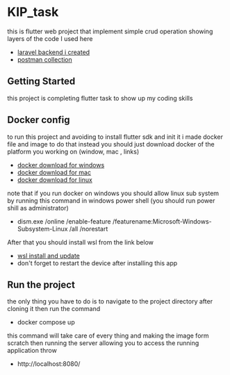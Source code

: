 # KIP_task
this is flutter web project that implement simple crud operation showing layers of the code 
I used here 
- [laravel backend i created](https://github.com/mahmood2224/KIB_task_backend)
- [postman collection](https://documenter.getpostman.com/view/5133371/UzdzTk2E)

## Getting Started

this project is completing flutter task to show up my coding skills

## Docker config 
to run this project and avoiding to install flutter sdk and init it i made docker file and image to do that instead
you should just download docker of the platform you working on (window, mac , links)
- [docker download for windows](https://docs.docker.com/desktop/install/windows-install/)
- [docker download for mac](https://docs.docker.com/desktop/install/mac-install/)
- [docker download for linux](https://docs.docker.com/desktop/install/linux-install/)

note that if you run docker on windows you should allow linux sub system by running this command in windows power shell (you should run power shill as administrator)
- dism.exe /online /enable-feature /featurename:Microsoft-Windows-Subsystem-Linux /all /norestart

After that you should install wsl from the link below 
- [wsl install and update](https://wslstorestorage.blob.core.windows.net/wslblob/wsl_update_x64.msi)
- don't forget to restart the device after installing this app

## Run the project
the only thing you have to do is to navigate to the project directory after cloning it then run the command 
- docker compose up 

this command will take care of every thing and making the image form scratch then running the server allowing you to access the running application throw
- http://localhost:8080/ 